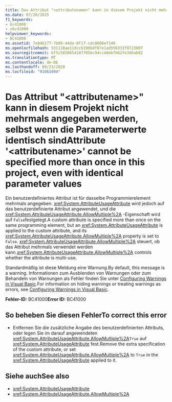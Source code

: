 ```yaml
---
title: Das Attribut "<attributename>" kann in diesem Projekt nicht mehrmals angegeben werden, selbst wenn die Parameterwerte identisch sind
ms.date: 07/20/2015
f1_keywords:
- bc41000
- vbc41000
helpviewer_keywords:
- BC41000
ms.assetid: 7e846177-7b89-44da-8f17-cdc8606ef148
ms.openlocfilehash: 531118ae11dccb198bdf87e1ad556333f0723007
ms.sourcegitcommit: bf5c5850654187705bc94cc40ebfb62fe346ab02
ms.translationtype: MT
ms.contentlocale: de-DE
ms.lasthandoff: 09/23/2020
ms.locfileid: "91061094"
---
```

# <a name="attribute-attributename-cannot-be-specified-more-than-once-in-this-project-even-with-identical-parameter-values"></a><span data-ttu-id="29958-102">Das Attribut "\<attributename>" kann in diesem Projekt nicht mehrmals angegeben werden, selbst wenn die Parameterwerte identisch sind</span><span class="sxs-lookup"><span data-stu-id="29958-102">Attribute '\<attributename>' cannot be specified more than once in this project, even with identical parameter values</span></span>

<span data-ttu-id="29958-103">Ein benutzerdefiniertes Attribut ist für dasselbe Programmierelement mehrmals angegeben. <xref:System.AttributeUsageAttribute> wird jedoch auf das benutzerdefinierte Attribut angewendet, und die <xref:System.AttributeUsageAttribute.AllowMultiple%2A> -Eigenschaft wird auf `False`festgelegt.</span><span class="sxs-lookup"><span data-stu-id="29958-103">A custom attribute is specified more than once on the same programming element, but an <xref:System.AttributeUsageAttribute> is applied to the custom attribute, and its <xref:System.AttributeUsageAttribute.AllowMultiple%2A> property is set to `False`.</span></span> <span data-ttu-id="29958-104"><xref:System.AttributeUsageAttribute.AllowMultiple%2A> steuert, ob das Attribut mehrmals verwendet werden kann.</span><span class="sxs-lookup"><span data-stu-id="29958-104"><xref:System.AttributeUsageAttribute.AllowMultiple%2A> controls whether the attribute is multi-use.</span></span>  
  
 <span data-ttu-id="29958-105">Standardmäßig ist diese Meldung eine Warnung.</span><span class="sxs-lookup"><span data-stu-id="29958-105">By default, this message is a warning.</span></span> <span data-ttu-id="29958-106">Informationen zum Ausblenden von Warnungen oder zum Behandeln von Warnungen als Fehler finden Sie unter [Configuring Warnings in Visual Basic](/visualstudio/ide/configuring-warnings-in-visual-basic).</span><span class="sxs-lookup"><span data-stu-id="29958-106">For information on hiding warnings or treating warnings as errors, see [Configuring Warnings in Visual Basic](/visualstudio/ide/configuring-warnings-in-visual-basic).</span></span>  
  
 <span data-ttu-id="29958-107">**Fehler-ID:** BC41000</span><span class="sxs-lookup"><span data-stu-id="29958-107">**Error ID:** BC41000</span></span>  
  
## <a name="to-correct-this-error"></a><span data-ttu-id="29958-108">So beheben Sie diesen Fehler</span><span class="sxs-lookup"><span data-stu-id="29958-108">To correct this error</span></span>  
  
- <span data-ttu-id="29958-109">Entfernen Sie die zusätzliche Angabe des benutzerdefinierten Attributs, oder legen Sie im darauf angewendeten <xref:System.AttributeUsageAttribute.AllowMultiple%2A>`True` auf <xref:System.AttributeUsageAttribute> fest.</span><span class="sxs-lookup"><span data-stu-id="29958-109">Remove the extra specification of the custom attribute, or set <xref:System.AttributeUsageAttribute.AllowMultiple%2A> to `True` in the <xref:System.AttributeUsageAttribute> applied to it.</span></span>  
  
## <a name="see-also"></a><span data-ttu-id="29958-110">Siehe auch</span><span class="sxs-lookup"><span data-stu-id="29958-110">See also</span></span>

- <xref:System.AttributeUsageAttribute>
- <xref:System.AttributeUsageAttribute.AllowMultiple%2A>
